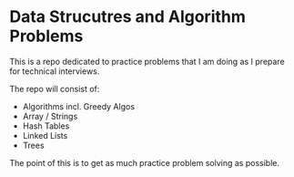 # Data Strucutres and Algorithm Problems

This is a repo dedicated to practice problems that I am doing as I prepare for technical interviews.

The repo will consist of:

- Algorithms incl. Greedy Algos
- Array / Strings
- Hash Tables
- Linked Lists
- Trees

The point of this is to get as much practice problem solving as possible.
